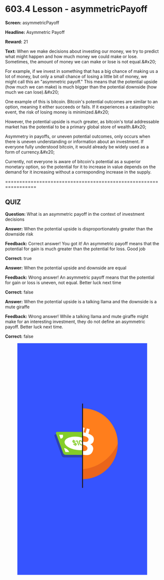 # 603.4 Lesson - asymmetricPayoff

**Screen:** asymmetricPayoff

**Headline:** Asymmetric Payoff

**Reward:** 21

**Text:** When we make decisions about investing our money, we try to predict what might happen and how much money we could make or lose. Sometimes, the amount of money we can make or lose is not equal.&amp;#x20;

For example, if we invest in something that has a big chance of making us a lot of money, but only a small chance of losing a little bit of money, we might call this an &quot;asymmetric payoff.&quot; This means that the potential upside (how much we can make) is much bigger than the potential downside (how much we can lose).&amp;#x20;

One example of this is bitcoin. Bitcoin&#x27;s potential outcomes are similar to an option, meaning it either succeeds or fails. If it experiences a catastrophic event, the risk of losing money is minimized.&amp;#x20;

However, the potential upside is much greater, as bitcoin&#x27;s total addressable market has the potential to be a primary global store of wealth.&amp;#x20;

Asymmetry in payoffs, or uneven potential outcomes, only occurs when there is uneven understanding or information about an investment. If everyone fully understood bitcoin, it would already be widely used as a form of currency.&amp;#x20;

Currently, not everyone is aware of bitcoin&#x27;s potential as a superior monetary option, so the potential for it to increase in value depends on the demand for it increasing without a corresponding increase in the supply.


=================================================================

## QUIZ

**Question:** What is an asymmetric payoff in the context of investment decisions


**Answer:** When the potential upside is disproportionately greater than the downside risk

**Feedback:** Correct answer! You got it! An asymmetric payoff means that the potential for gain is much greater than the potential for loss. Good job

**Correct:** true

**Answer:** When the potential upside and downside are equal

**Feedback:** Wrong answer! An asymmetric payoff means that the potential for gain or loss is uneven, not equal. Better luck next time

**Correct:** false

**Answer:** When the potential upside is a talking llama and the downside is a mute giraffe

**Feedback:** Wrong answer! While a talking llama and mute giraffe might make for an interesting investment, they do not define an asymmetric payoff. Better luck next time.

**Correct:** false


<figure><img src="../.gitbook/assets/603-04.png" alt=""><figcaption></figcaption></figure>

